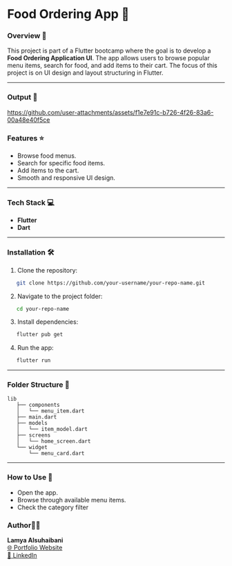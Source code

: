 # Food Ordering App 🍝


### Overview 👀

This project is part of a Flutter bootcamp where the goal is to develop a **Food Ordering Application UI**. The app allows users to browse popular menu items, search for food, and add items to their cart. The focus of this project is on UI design and layout structuring in Flutter.

---

### Output 📱


https://github.com/user-attachments/assets/f1e7e91c-b726-4f26-83a6-00a48e40f5ce


### Features ⭐️

- Browse food menus.
- Search for specific food items.
- Add items to the cart.
- Smooth and responsive UI design.

---

### Tech Stack 💻

- **Flutter**
- **Dart**

---

### Installation 🛠️

1. Clone the repository:

```bash
   git clone https://github.com/your-username/your-repo-name.git
```

2. Navigate to the project folder:

```bash
   cd your-repo-name
```

3. Install dependencies:

```bash
   flutter pub get
```

4. Run the app:

```bash
   flutter run
```

---

### Folder Structure 🔨

```
lib
   ├── components
   │   └── menu_item.dart
   ├── main.dart
   ├── models
   │   └── item_model.dart
   ├── screens
   │   └── home_screen.dart
   └── widget
       └── menu_card.dart
```

---

### How to Use 📲

- Open the app.
- Browse through available menu items.
- Check the category filter

### Author👩‍💻
**Lamya Alsuhaibani**  
[🌐 Portfolio Website](https://picayune-mouth-ade.notion.site/Lamya-Alsuhaibani-310c29eda5ba40638fa895968d3f630d "My Portfolio Website")  
[💼 LinkedIn](https://www.linkedin.com/in/lamya-a-alsuhaibani/ "My LinkedIn")

